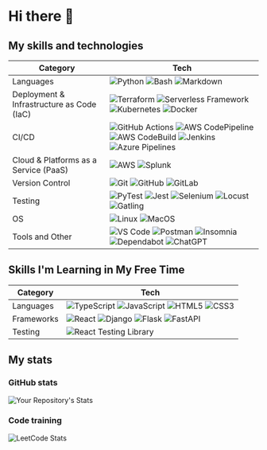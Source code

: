 # Hi there 👋

## My skills and technologies

|Category|Tech|
|---|---|
|Languages|![Python](https://img.shields.io/badge/Python-3776AB?style=for-the-badge&logo=python&logoColor=white) ![Bash](https://img.shields.io/badge/Bash-4EAA25?style=for-the-badge&logo=gnu-bash&logoColor=white) ![Markdown](https://img.shields.io/badge/Markdown-007ACC?style=for-the-badge&logo=markdown&logoColor=white)|
|Deployment & Infrastructure as Code (IaC)| ![Terraform](https://img.shields.io/badge/terraform-%235835CC.svg?style=for-the-badge&logo=terraform&logoColor=white) ![Serverless Framework](https://img.shields.io/badge/Serverless_Framework-FD5750.svg?style=for-the-badge&logo=serverless&logoColor=white) ![Kubernetes](https://img.shields.io/badge/Kubernetes-007ACC?style=for-the-badge&logo=kubernetes&logoColor=white) ![Docker](https://img.shields.io/badge/Docker-232F3E?style=for-the-badge&logo=docker&logoColor=white)|
|CI/CD|![GitHub Actions](https://img.shields.io/badge/GitHub_Actions-2088FF?style=for-the-badge&logo=github-actions&logoColor=white) ![AWS CodePipeline](https://img.shields.io/badge/CodePipeline-%23FF9900?style=for-the-badge&logo=amazon-aws&logoColor=white) ![AWS CodeBuild](https://img.shields.io/badge/CodeBuild-%23FF9900?style=for-the-badge&logo=amazon-aws&logoColor=white) ![Jenkins](https://img.shields.io/badge/Jenkins-D24939?style=for-the-badge&logo=jenkins&logoColor=white) ![Azure Pipelines](https://img.shields.io/badge/Azure_Pipelines-0c00eb?style=for-the-badge&logo=microsoft-azure&logoColor=white) |
|Cloud & Platforms as a Service (PaaS)|![AWS](https://img.shields.io/badge/AWS-%23FF9900.svg?style=for-the-badge&logo=amazon-aws&logoColor=white) ![Splunk](https://img.shields.io/badge/splunk-%23000000.svg?style=for-the-badge&logo=splunk&logoColor=white)|
|Version Control|![Git](https://img.shields.io/badge/git-%23F05033.svg?style=for-the-badge&logo=git&logoColor=white) ![GitHub](https://img.shields.io/badge/GitHub-232F3E?style=for-the-badge&logo=github&logoColor=white) ![GitLab](https://img.shields.io/badge/gitlab-%23181717.svg?style=for-the-badge&logo=gitlab&logoColor=white)|
|Testing|![PyTest](https://img.shields.io/badge/Pytest-00b3a1?style=for-the-badge&logo=pytest&logoColor=white) ![Jest](https://img.shields.io/badge/Jest-C21325?style=for-the-badge&logo=jest&logoColor=white) ![Selenium](https://img.shields.io/badge/-selenium-%43B02A?style=for-the-badge&logo=selenium&logoColor=white) ![Locust](https://img.shields.io/badge/-Locust-%43B02A?style=for-the-badge) ![Gatling](https://img.shields.io/badge/-Gatling-%43B02A?style=for-the-badge&logo=gatling&logoColor=white) |
|OS|![Linux](https://img.shields.io/badge/Linux-FCC624?style=for-the-badge&logo=linux&logoColor=black) ![MacOS](https://img.shields.io/badge/MacOS-007ACC?style=for-the-badge&logo=apple&logoColor=white)|
|Tools and Other|![VS Code](https://img.shields.io/badge/VS_Code-007ACC?style=for-the-badge&logo=visual-studio-code&logoColor=white) ![Postman](https://img.shields.io/badge/Postman-orange?style=for-the-badge&logo=postman&logoColor=white) ![Insomnia](https://img.shields.io/badge/Insomnia-blueviolet?style=for-the-badge&logo=insomnia&logoColor=white) ![Dependabot](https://img.shields.io/badge/dependabot-025E8C?style=for-the-badge&logo=dependabot&logoColor=white) ![ChatGPT](https://img.shields.io/badge/chatGPT-74aa9c?style=for-the-badge&logo=openai&logoColor=white)|

## Skills I'm Learning in My Free Time

|Category|Tech|
|---|---|
|Languages|![TypeScript](https://img.shields.io/badge/TypeScript-3178C6?style=for-the-badge&logo=typescript&logoColor=white) ![JavaScript](https://img.shields.io/badge/JavaScript-EDD222?style=for-the-badge&logo=javascript&logoColor=white) ![HTML5](https://img.shields.io/badge/HTML5-red?style=for-the-badge&logo=html5&logoColor=white) ![CSS3](https://img.shields.io/badge/CSS3-blue?style=for-the-badge&logo=css3&logoColor=white)|
|Frameworks|![React](https://img.shields.io/badge/-ReactJs-61DAFB?logo=react&logoColor=white&style=for-the-badge) ![Django](https://img.shields.io/badge/Django-092E20?style=for-the-badge&logo=django&logoColor=white) ![Flask](https://img.shields.io/badge/Flask-000000?style=for-the-badge&logo=flask&logoColor=white) ![FastAPI](https://img.shields.io/badge/FastAPI-009688?style=for-the-badge&logo=fastapi&logoColor=white)|
|Testing|![React Testing Library](https://img.shields.io/badge/-React%20Testing%20Library-e9554d?style=for-the-badge&logo=octopusdeploy&logoColor=white)|

## My stats

### GitHub stats

![Your Repository's Stats](https://github-readme-stats.vercel.app/api?username=JackPlowman&show_icons=true)

### Code training

![LeetCode Stats](https://leetcard.jacoblin.cool/JackPlowman?hide=ranking)
<!-- ![Codewars](https://github.r2v.ch/codewars?user=JackPlowman&stroke=%23BB432C) -->
